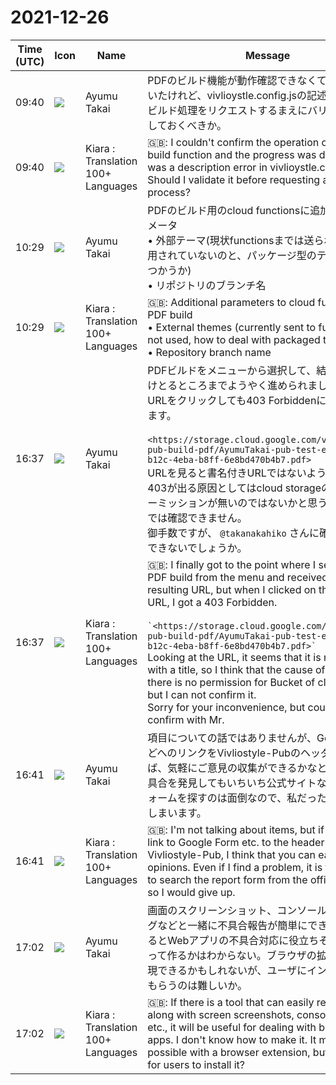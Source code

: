 # 2021-12-26

|Time (UTC)|Icon|Name|Message|
|---|---|---|---|
|09:40|![](https://avatars.slack-edge.com/2021-11-13/2734732574129_8d1b9fea40457c8d0a44_72.png)|Ayumu Takai|PDFのビルド機能が動作確認できなくて進捗が滞っていたけれど、vivlioystle.config.jsの記述ミスだった。ビルド処理をリクエストするまえにバリデーションをしておくべきか。|
|09:40|![](https://avatars.slack-edge.com/2021-08-02/2324149410423_2aa7423c4133ecb9f168_72.png)|Kiara : Translation 100+ Languages|🇬🇧: I couldn't confirm the operation of the PDF build function and the progress was delayed, but it was a description error in vivlioystle.config.js. Should I validate it before requesting a build process?|
|10:29|![](https://avatars.slack-edge.com/2021-11-13/2734732574129_8d1b9fea40457c8d0a44_72.png)|Ayumu Takai|PDFのビルド用のcloud functionsに追加で渡すパラメータ<br>• 外部テーマ(現状functionsまでは送られているが利用されていないのと、パッケージ型のテーマをどうあつかうか)<br>• リポジトリのブランチ名|
|10:29|![](https://avatars.slack-edge.com/2021-08-02/2324149410423_2aa7423c4133ecb9f168_72.png)|Kiara : Translation 100+ Languages|🇬🇧: Additional parameters to cloud functions for PDF build<br>• External themes (currently sent to functions but not used, how to deal with packaged themes)<br>• Repository branch name|
|16:37|![](https://avatars.slack-edge.com/2021-11-13/2734732574129_8d1b9fea40457c8d0a44_72.png)|Ayumu Takai|PDFビルドをメニューから選択して、結果のURLを受けとるところまでようやく進められましたが、結果のURLをクリックしても403 Forbiddenになってしまいます。<br><br>```<https://storage.cloud.google.com/vivliostyle-pub-build-pdf/AyumuTakai-pub-test-e0ba6a17-b12c-4eba-b8ff-6e8bd470b4b7.pdf>```<br>URLを見ると書名付きURLではないようですので、403が出る原因としてはcloud storageのBucketのパーミッションが無いのではないかと思うのですが、私では確認できません。<br>御手数ですが、 `@takanakahiko` さんに確認をお願いできないでしょうか。|
|16:37|![](https://avatars.slack-edge.com/2021-08-02/2324149410423_2aa7423c4133ecb9f168_72.png)|Kiara : Translation 100+ Languages|🇬🇧: I finally got to the point where I selected the PDF build from the menu and received the resulting URL, but when I clicked on the resulting URL, I got a 403 Forbidden.<br><br>`` `<https://storage.cloud.google.com/vivliostyle-pub-build-pdf/AyumuTakai-pub-test-e0ba6a17-b12c-4eba-b8ff-6e8bd470b4b7.pdf>` ``<br>Looking at the URL, it seems that it is not a URL with a title, so I think that the cause of 403 is that there is no permission for Bucket of cloud storage, but I can not confirm it.<br>Sorry for your inconvenience, but could you please confirm with Mr.|
|16:41|![](https://avatars.slack-edge.com/2021-11-13/2734732574129_8d1b9fea40457c8d0a44_72.png)|Ayumu Takai|項目についての話ではありませんが、Google FormなどへのリンクをVivliostyle-Pubのヘッダに追加すれば、気軽にご意見の収集ができるかなと思います。不具合を発見してもいちいち公式サイトなどから報告フォームを探すのは面倒なので、私だったらあきらめてしまいます。|
|16:41|![](https://avatars.slack-edge.com/2021-08-02/2324149410423_2aa7423c4133ecb9f168_72.png)|Kiara : Translation 100+ Languages|🇬🇧: I'm not talking about items, but if you add a link to Google Form etc. to the header of Vivliostyle-Pub, I think that you can easily collect opinions. Even if I find a problem, it is troublesome to search the report form from the official website, so I would give up.|
|17:02|![](https://avatars.slack-edge.com/2021-11-13/2734732574129_8d1b9fea40457c8d0a44_72.png)|Ayumu Takai|画面のスクリーンショット、コンソール、アプリのログなどと一緒に不具合報告が簡単にできるツールがあるとWebアプリの不具合対応に役立ちそう。どうやって作るかはわからない。ブラウザの拡張機能なら実現できるかもしれないが、ユーザにインストールしてもらうのは難しいか。|
|17:02|![](https://avatars.slack-edge.com/2021-08-02/2324149410423_2aa7423c4133ecb9f168_72.png)|Kiara : Translation 100+ Languages|🇬🇧: If there is a tool that can easily report bugs along with screen screenshots, consoles, app logs, etc., it will be useful for dealing with bugs in web apps. I don't know how to make it. It may be possible with a browser extension, but is it difficult for users to install it?|
